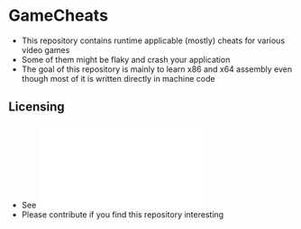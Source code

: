 # GameCheats

- This repository contains runtime applicable (mostly) cheats for various video games
- Some of them might be flaky and crash your application
- The goal of this repository is mainly to learn x86 and x64 assembly even though most of it is written directly in machine code

## Licensing

- See ![LICENSE.txt](/LICENSE.txt)
- Please contribute if you find this repository interesting